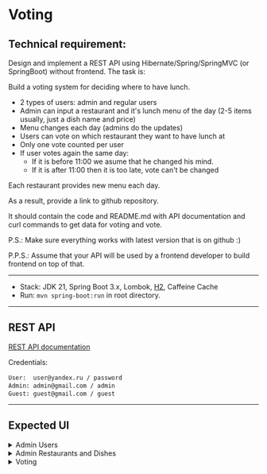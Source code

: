 # Voting

## Technical requirement:
Design and implement a REST API using Hibernate/Spring/SpringMVC (or SpringBoot) without frontend.
The task is:

Build a voting system for deciding where to have lunch.

* 2 types of users: admin and regular users
* Admin can input a restaurant and it's lunch menu of the day (2-5 items usually, just a dish name and price)
* Menu changes each day (admins do the updates)
* Users can vote on which restaurant they want to have lunch at
* Only one vote counted per user
* If user votes again the same day:
    - If it is before 11:00 we asume that he changed his mind.
    - If it is after 11:00 then it is too late, vote can't be changed

Each restaurant provides new menu each day.

As a result, provide a link to github repository.

It should contain the code and README.md with API documentation and curl
commands to get data for voting and vote.

P.S.: Make sure everything works with latest version that is on github :)

P.P.S.: Assume that your API will be used by a frontend developer to build frontend on top of that.

---

- Stack: JDK 21, Spring Boot 3.x, Lombok, [H2](http://localhost:8080/h2-console/), Caffeine Cache
- Run: `mvn spring-boot:run` in root directory.

---

## REST API

[REST API documentation](http://localhost:8080/)

Credentials:

```
User:  user@yandex.ru / password
Admin: admin@gmail.com / admin
Guest: guest@gmail.com / guest
```

---

## Expected UI

<details>
  <summary>Admin Users</summary>

  ![](/images/Untitled2.png)

</details>

<details>
  <summary>Admin Restaurants and Dishes</summary>

  ![](/images/Untitled3.png)

</details>

<details>
  <summary>Voting</summary>

  ![](/images/Untitled4.png)

</details>

